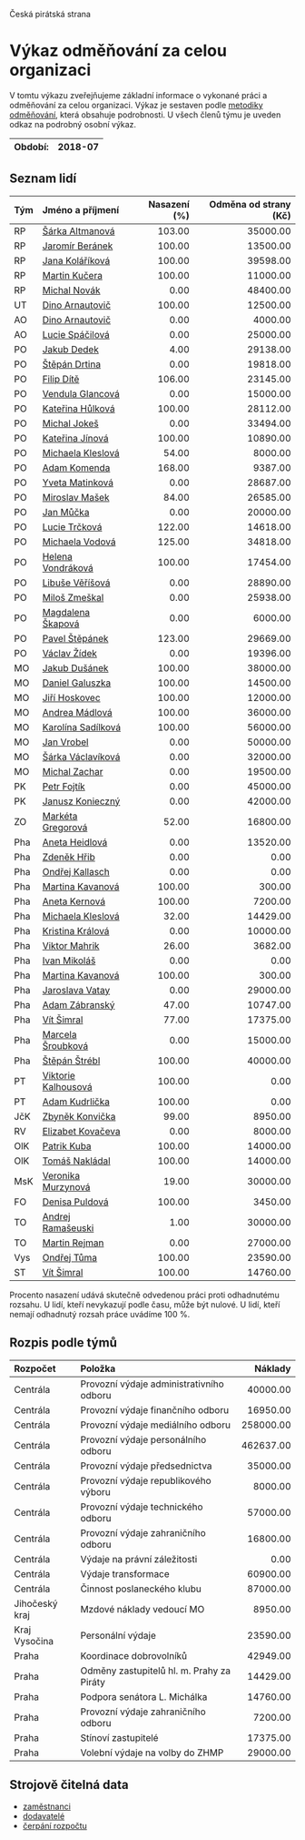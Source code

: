 Česká pirátská strana

Výkaz odměňování za celou organizaci
===========================

V tomtu výkazu zveřejňujeme základní informace o vykonané práci a odměňování
za celou organizaci. Výkaz je sestaven podle [metodiky odměňování][metodika],
která obsahuje podrobnosti. U všech členů týmu je uveden odkaz na podrobný osobní výkaz.

Období:                  | 2018-07
-----------------------  | --------------------


Seznam lidí
--------------

| Tým   | Jméno a příjmení                                                  |   Nasazení (%) |   Odměna od strany (Kč) |
|:------|:------------------------------------------------------------------|---------------:|------------------------:|
| RP    | [Šárka Altmanová](../../tymy/RP/2018/07/sarka-altmanova/)         |         103.00 |                35000.00 |
| RP    | [Jaromír Beránek](../../tymy/RP/2018/07/jaromir-beranek/)         |         100.00 |                13500.00 |
| RP    | [Jana Koláříková](../../tymy/RP/2018/07/jana-kolarikova/)         |         100.00 |                39598.00 |
| RP    | [Martin Kučera](../../tymy/RP/2018/07/martin-kucera/)             |         100.00 |                11000.00 |
| RP    | [Michal Novák](../../tymy/RP/2018/07/michal-novak/)               |           0.00 |                48400.00 |
| UT    | [Dino Arnautovič](../../tymy/UT/2018/07/dino-arnautovic/)         |         100.00 |                12500.00 |
| AO    | [Dino Arnautovič](../../tymy/AO/2018/07/dino-arnautovic/)         |           0.00 |                 4000.00 |
| AO    | [Lucie Spáčilová](../../tymy/AO/2018/07/lucie-spacilova/)         |           0.00 |                25000.00 |
| PO    | [Jakub Dedek](../../tymy/PO/2018/07/jakub-dedek/)                 |           4.00 |                29138.00 |
| PO    | [Štěpán Drtina](../../tymy/PO/2018/07/stepan-drtina/)             |           0.00 |                19818.00 |
| PO    | [Filip Dítě](../../tymy/PO/2018/07/filip-dite/)                   |         106.00 |                23145.00 |
| PO    | [Vendula Glancová](../../tymy/PO/2018/07/vendula-glancova/)       |           0.00 |                15000.00 |
| PO    | [Kateřina Hůlková](../../tymy/PO/2018/07/katerina-hulkova/)       |         100.00 |                28112.00 |
| PO    | [Michal Jokeš](../../tymy/PO/2018/07/michal-jokes/)               |           0.00 |                33494.00 |
| PO    | [Kateřina Jínová](../../tymy/PO/2018/07/katerina-jinova/)         |         100.00 |                10890.00 |
| PO    | [Michaela Kleslová](../../tymy/PO/2018/07/michaela-kleslova/)     |          54.00 |                 8000.00 |
| PO    | [Adam Komenda](../../tymy/PO/2018/07/adam-komenda/)               |         168.00 |                 9387.00 |
| PO    | [Yveta Matinková](../../tymy/PO/2018/07/yveta-matinkova/)         |           0.00 |                28687.00 |
| PO    | [Miroslav Mašek](../../tymy/PO/2018/07/miroslav-masek/)           |          84.00 |                26585.00 |
| PO    | [Jan Můčka](../../tymy/PO/2018/07/jan-mucka/)                     |           0.00 |                20000.00 |
| PO    | [Lucie Trčková](../../tymy/PO/2018/07/lucie-trckova/)             |         122.00 |                14618.00 |
| PO    | [Michaela Vodová](../../tymy/PO/2018/07/michaela-vodova/)         |         125.00 |                34818.00 |
| PO    | [Helena Vondráková](../../tymy/PO/2018/07/helena-vondrakova/)     |         100.00 |                17454.00 |
| PO    | [Libuše Věříšová](../../tymy/PO/2018/07/libuse-verisova/)         |           0.00 |                28890.00 |
| PO    | [Miloš Zmeškal](../../tymy/PO/2018/07/milos-zmeskal/)             |           0.00 |                25938.00 |
| PO    | [Magdalena Škapová](../../tymy/PO/2018/07/magdalena-skapova/)     |           0.00 |                 6000.00 |
| PO    | [Pavel Štěpánek](../../tymy/PO/2018/07/pavel-stepanek/)           |         123.00 |                29669.00 |
| PO    | [Václav Žídek](../../tymy/PO/2018/07/vaclav-zidek/)               |           0.00 |                19396.00 |
| MO    | [Jakub Dušánek](../../tymy/MO/2018/07/jakub-dusanek/)             |         100.00 |                38000.00 |
| MO    | [Daniel Galuszka](../../tymy/MO/2018/07/daniel-galuszka/)         |         100.00 |                14500.00 |
| MO    | [Jiří Hoskovec](../../tymy/MO/2018/07/jiri-hoskovec/)             |         100.00 |                12000.00 |
| MO    | [Andrea Mádlová](../../tymy/MO/2018/07/andrea-madlova/)           |         100.00 |                36000.00 |
| MO    | [Karolína Sadílková](../../tymy/MO/2018/07/karolina-sadilkova/)   |         100.00 |                56000.00 |
| MO    | [Jan Vrobel](../../tymy/MO/2018/07/jan-vrobel/)                   |           0.00 |                50000.00 |
| MO    | [Šárka Václavíková](../../tymy/MO/2018/07/sarka-vaclavikova/)     |           0.00 |                32000.00 |
| MO    | [Michal Zachar](../../tymy/MO/2018/07/michal-zachar/)             |           0.00 |                19500.00 |
| PK    | [Petr Fojtík](../../tymy/PK/2018/07/petr-fojtik/)                 |           0.00 |                45000.00 |
| PK    | [Janusz Konieczný](../../tymy/PK/2018/07/janusz-konieczny/)       |           0.00 |                42000.00 |
| ZO    | [Markéta Gregorová](../../tymy/ZO/2018/07/marketa-gregorova/)     |          52.00 |                16800.00 |
| Pha   | [Aneta Heidlová](../../tymy/Pha/2018/07/aneta-heidlova/)          |           0.00 |                13520.00 |
| Pha   | [Zdeněk Hřib](../../tymy/Pha/2018/07/zdenek-hrib/)                |           0.00 |                    0.00 |
| Pha   | [Ondřej Kallasch](../../tymy/Pha/2018/07/ondrej-kallasch/)        |           0.00 |                    0.00 |
| Pha   | [Martina Kavanová](../../tymy/Pha/2018/07/martina-kavanova/)      |         100.00 |                  300.00 |
| Pha   | [Aneta Kernová](../../tymy/Pha/2018/07/aneta-kernova/)            |         100.00 |                 7200.00 |
| Pha   | [Michaela Kleslová](../../tymy/Pha/2018/07/michaela-kleslova/)    |          32.00 |                14429.00 |
| Pha   | [Kristina Králová](../../tymy/Pha/2018/07/kristina-kralova/)      |           0.00 |                10000.00 |
| Pha   | [Viktor Mahrik](../../tymy/Pha/2018/07/viktor-mahrik/)            |          26.00 |                 3682.00 |
| Pha   | [Ivan Mikoláš](../../tymy/Pha/2018/07/ivan-mikolas/)              |           0.00 |                    0.00 |
| Pha   | [Martina Kavanová](../../tymy/Pha/2018/07/martina-kavanova/)      |         100.00 |                  300.00 |
| Pha   | [Jaroslava Vatay](../../tymy/Pha/2018/07/jaroslava-vatay/)        |           0.00 |                29000.00 |
| Pha   | [Adam Zábranský](../../tymy/Pha/2018/07/adam-zabransky/)          |          47.00 |                10747.00 |
| Pha   | [Vít Šimral](../../tymy/Pha/2018/07/vit-simral/)                  |          77.00 |                17375.00 |
| Pha   | [Marcela Šroubková](../../tymy/Pha/2018/07/marcela-sroubkova/)    |           0.00 |                15000.00 |
| Pha   | [Štěpán Štrébl](../../tymy/Pha/2018/07/stepan-strebl/)            |         100.00 |                40000.00 |
| PT    | [Viktorie Kalhousová](../../tymy/PT/2018/07/viktorie-kalhousova/) |         100.00 |                    0.00 |
| PT    | [Adam Kudrlička](../../tymy/PT/2018/07/adam-kudrlicka/)           |         100.00 |                    0.00 |
| JčK   | [Zbyněk Konvička](../../tymy/JčK/2018/07/zbynek-konvicka/)        |          99.00 |                 8950.00 |
| RV    | [Elizabet Kovačeva](../../tymy/RV/2018/07/elizabet-kovaceva/)     |           0.00 |                 8000.00 |
| OlK   | [Patrik Kuba](../../tymy/OlK/2018/07/patrik-kuba/)                |         100.00 |                14000.00 |
| OlK   | [Tomáš Nakládal](../../tymy/OlK/2018/07/tomas-nakladal/)          |         100.00 |                14000.00 |
| MsK   | [Veronika Murzynová](../../tymy/MsK/2018/07/veronika-murzynova/)  |          19.00 |                30000.00 |
| FO    | [Denisa Puldová](../../tymy/FO/2018/07/denisa-puldova/)           |         100.00 |                 3450.00 |
| TO    | [Andrej Ramašeuski](../../tymy/TO/2018/07/andrej-ramaseuski/)     |           1.00 |                30000.00 |
| TO    | [Martin Rejman](../../tymy/TO/2018/07/martin-rejman/)             |           0.00 |                27000.00 |
| Vys   | [Ondřej Tůma](../../tymy/Vys/2018/07/ondrej-tuma/)                |         100.00 |                23590.00 |
| ST    | [Vít Šimral](../../tymy/ST/2018/07/vit-simral/)                   |         100.00 |                14760.00 |

Procento nasazení udává skutečně odvedenou práci proti odhadnutému rozsahu. 
U lidí, kteří nevykazují podle času, může být nulové. U lidí, kteří nemají odhadnutý rozsah
práce uvádíme 100 %.

Rozpis podle týmů
-----------------

| Rozpočet       | Položka                                   |   Náklady |
|:---------------|:------------------------------------------|----------:|
| Centrála       | Provozní výdaje administrativního odboru  |  40000.00 |
| Centrála       | Provozní výdaje finančního odboru         |  16950.00 |
| Centrála       | Provozní výdaje mediálního odboru         | 258000.00 |
| Centrála       | Provozní výdaje personálního odboru       | 462637.00 |
| Centrála       | Provozní výdaje předsednictva             |  35000.00 |
| Centrála       | Provozní výdaje republikového výboru      |   8000.00 |
| Centrála       | Provozní výdaje technického odboru        |  57000.00 |
| Centrála       | Provozní výdaje zahraničního odboru       |  16800.00 |
| Centrála       | Výdaje na právní záležitosti              |      0.00 |
| Centrála       | Výdaje transformace                       |  60900.00 |
| Centrála       | Činnost poslaneckého klubu                |  87000.00 |
| Jihočeský kraj | Mzdové náklady vedoucí MO                 |   8950.00 |
| Kraj Vysočina  | Personální výdaje                         |  23590.00 |
| Praha          | Koordinace dobrovolníků                   |  42949.00 |
| Praha          | Odměny zastupitelů hl. m. Prahy za Piráty |  14429.00 |
| Praha          | Podpora senátora L. Michálka              |  14760.00 |
| Praha          | Provozní výdaje zahraničního odboru       |   7200.00 |
| Praha          | Stínoví zastupitelé                       |  17375.00 |
| Praha          | Volební výdaje na volby do ZHMP           |  29000.00 |

Strojově čitelná data
-------------------

* [zaměstnanci](zamestnanci.tsv)
* [dodavatelé](dodavatele.tsv)
* [čerpání rozpočtu](cerpani_rozpoctu.tsv)

[metodika]: https://redmine.pirati.cz/projects/po/wiki/Odmenovani
